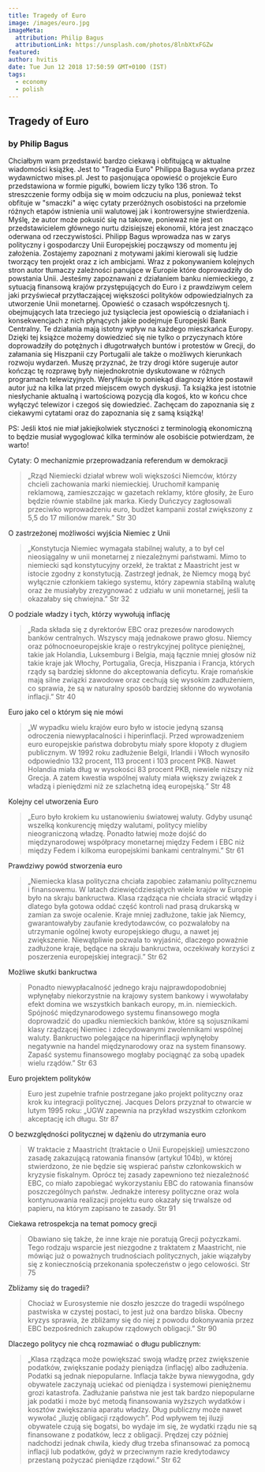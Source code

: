 ```yaml
---
title: Tragedy of Euro
image: /images/euro.jpg
imageMeta:
  attribution: Philip Bagus
  attributionLink: https://unsplash.com/photos/8lnbXtxFGZw
featured:
author: hvitis
date: Tue Jun 12 2018 17:50:59 GMT+0100 (IST)
tags:
  - economy 
  - polish
---
```


## Tragedy of Euro
### by Philip Bagus



Chciałbym wam przedstawić bardzo ciekawą i obfitującą w aktualne wiadomości książkę. Jest to "Tragedia Euro" Philippa Bagusa wydana przez wydawnictwo mises.pl. Jest to pasjonująca opowieść o projekcie Euro przedstawiona w formie pigułki, bowiem liczy tylko 136 stron. To streszczenie formy odbija się w moim odczuciu na plus, ponieważ tekst obfituje w "smaczki" a więc cytaty przeróżnych osobistości na przełomie różnych etapów istnienia unii walutowej jak i kontrowersyjne stwierdzenia. Myślę, że autor może pokusić się na takowe, ponieważ nie jest on przedstawicielem głównego nurtu dzisiejszej ekonomii, która jest znacząco oderwana od rzeczywistości.
Philipp Bagus wprowadza nas w zarys polityczny i gospodarczy Unii Europejskiej począwszy od momentu jej założenia. Zostajemy zapoznani z motywami jakimi kierowali się ludzie tworzący ten projekt oraz z ich ambicjami. Wraz z pokonywaniem kolejnych stron autor tłumaczy zależności panujące w Europie które doprowadziły do powstania Unii. Jesteśmy zapoznawani z działaniem banku niemieckiego, z sytuacją finansową krajów przystępujących do Euro i z prawdziwym celem jaki przyświecał przytłaczającej większości polityków odpowiedzialnych za utworzenie Unii monetarnej. Opowieść o czasach współczesnych tj. obejmujących lata trzeciego już tysiąclecia jest opowieścią o działaniach i konsekwencjach z nich płynących jakie podejmuje Europejski Bank Centralny. Te działania mają istotny wpływ na każdego mieszkańca Europy.
Dzięki tej książce możemy dowiedzieć się nie tylko o przyczynach które doprowadziły do potężnych i długotrwałych buntów i protestów w Grecji, do załamania się Hiszpanii czy Portugalii ale także o możliwych kierunkach rozwoju wydarzeń. Muszę przyznać, że trzy drogi które sugeruje autor kończąc tę rozprawę były niejednokrotnie dyskutowane w różnych programach telewizyjnych. Weryfikuje to poniekąd diagnozy które postawił autor już na kilka lat przed miejscem owych dyskusji. Ta książka jest istotnie niesłychanie aktualną i wartościową pozycją dla kogoś, kto w końcu chce wyłączyć telewizor i czegoś się dowiedzieć. Zachęcam do zapoznania się z ciekawymi cytatami oraz do zapoznania się z samą książką!

PS: Jeśli ktoś nie miał jakiejkolwiek styczności z terminologią ekonomiczną to będzie musiał wygoglować kilka terminów ale osobiście potwierdzam, że warto!


Cytaty:
O mechanizmie przeprowadzania referendum w demokracji
>„Rząd Niemiecki działał wbrew woli większości Niemców, którzy chcieli zachowania marki niemieckiej. Uruchomił kampanię reklamową, zamieszczając w gazetach reklamy, które głosiły, że Euro będzie równie stabilne jak marka. Kiedy Duńczycy zagłosowali przeciwko wprowadzeniu euro, budżet kampanii został zwiększony z 5,5 do 17 milionów marek.” Str 30


O zastrzeżonej możliwości wyjścia Niemiec z Unii
>„Konstytucja Niemiec wymagała stabilnej waluty, a to był cel nieosiągalny w unii monetarnej z niezależnymi państwami. Mimo to niemiecki sąd konstytucyjny orzekł, że traktat z Maastricht jest w istocie zgodny z konstytucją. Zastrzegł jednak, że Niemcy mogą być wyłącznie członkiem takiego systemu, który zapewnia stabilną walutę oraz że musiałyby zrezygnować z udziału w unii monetarnej, jeśli ta okazałaby się chwiejna.” Str 32


O podziale władzy i tych, którzy wywołują inflację
>„Rada składa się z dyrektorów EBC oraz prezesów narodowych banków centralnych. Wszyscy mają jednakowe prawo głosu. Niemcy oraz północnoeuropejskie kraje o restrykcyjnej polityce pieniężnej, takie jak Holandia, Luksemburg i Belgia, mają łącznie mniej głosów niż takie kraje jak Włochy, Portugalia, Grecja, Hiszpania i Francja, których rządy są bardziej skłonne do akceptowania deficytu. Kraje romańskie mają silne związki zawodowe oraz cechują się wysokim zadłużeniem, co sprawia, że są w naturalny sposób bardziej skłonne do wywołania inflacji.” Str 40


Euro jako cel o którym się nie mówi
>„W wypadku wielu krajów euro było w istocie jedyną szansą odroczenia niewypłacalności i hiperinflacji. Przed wprowadzeniem euro europejskie państwa dobrobytu miały spore kłopoty z długiem publicznym. W 1992 roku zadłużenie Belgii, Irlandii i Włoch wynosiło odpowiednio 132 procent, 113 procent i 103 procent PKB. Nawet Holandia miała dług w wysokości 83 procent PKB, niewiele niższy niż Grecja. A zatem kwestia wspólnej waluty miała większy związek z władzą i pieniędzmi niż ze szlachetną ideą europejską.” Str 48


Kolejny cel utworzenia Euro
>„Euro było krokiem ku ustanowieniu światowej waluty. Gdyby usunąć wszelką konkurencję między walutami, politycy mieliby nieograniczoną władzę. Ponadto łatwiej może dojść do międzynarodowej współpracy monetarnej między Fedem i EBC niż między Fedem i kilkoma europejskimi bankami centralnymi.” Str 61


Prawdziwy powód stworzenia euro
>„Niemiecka klasa polityczna chciała zapobiec załamaniu politycznemu i finansowemu. W latach dziewięćdziesiątych wiele krajów w Europie było na skraju bankructwa. Klasa rządząca nie chciała stracić włądzy i dlatego była gotowa oddać część kontroli nad prasą drukarską w zamian za swoje ocalenie. Kraje mniej zadłużone, takie jak Niemcy, gwarantowałyby zaufanie kredytodawców, co pozwalałoby na utrzymanie ogólnej kwoty europejskiego długu, a nawet jej zwiększenie. Niewątpliwie pozwala to wyjaśnić, dlaczego poważnie zadłużone kraje, będące na skraju bankructwa, oczekiwały korzyści z poszerzenia europejskiej integracji.” Str 62


Możliwe skutki bankructwa
>Ponadto niewypłacalność jednego kraju najprawdopodobniej wpłynęłaby niekorzystnie na krajowy system bankowy i wywołałaby efekt domina we wszystkich bankach europy, m.in. niemieckich. Spójność międzynarodowego systemu finansowego mogła doprowadzić do upadku niemieckich banków, które są sojusznikami klasy rządzącej Niemiec i zdecydowanymi zwolennikami wspólnej waluty. Bankructwo polegające na hiperinflacji wpłynęłoby negatywnie na handel międzynarodowy oraz na system finansowy. Zapaść systemu finansowego mogłaby pociągnąć za sobą upadek wielu rządów.” Str 63


Euro projektem polityków
>Euro jest zupełnie trafnie postrzegane jako projekt polityczny oraz krok ku integracji politycznej. Jacques Delors przyznał to otwarcie w lutym 1995 roku: „UGW zapewnia na przykład wszystkim członkom akceptację ich długu. Str 87


O bezwzględności politycznej w dążeniu do utrzymania euro
>W traktacie z Maastricht (traktacie o Unii Europejskiej) umieszczono zasadę zakazującą ratowania finansów (artykuł 104b), w której stwierdzono, że nie będzie się wspierać państw członkowskich w kryzysie fiskalnym. Oprócz tej zasady zapewniono też niezależność EBC, co miało zapobiegać wykorzystaniu EBC do ratowania finansów poszczególnych państw. Jednakże interesy polityczne oraz wola kontynuowania realizacji projektu euro okazały się trwalsze od papieru, na którym zapisano te zasady. Str 91


Ciekawa retrospekcja na temat pomocy grecji
>Obawiano się także, że inne kraje nie poratują Grecji pożyczkami. Tego rodzaju wsparcie jest niezgodne z traktatem z Maastricht, nie mówiąc już o poważnych trudnościach politycznych, jakie wiązałyby się z koniecznością przekonania społeczeństw o jego celowości. Str 75


Zbliżamy się do tragedii?
>Chociaż w Eurosystemie nie doszło jeszcze do tragedii wspólnego pastwiska w czystej postaci, to jest już ona bardzo bliska. Obecny kryzys sprawia, że zbliżamy się do niej z powodu dokonywania przez EBC bezpośrednich zakupów rządowych obligacji.” Str 90


Dlaczego politycy nie chcą rozmawiać o długu publicznym:
>„Klasa rządząca może powiększać swoją władzę przez zwiększenie podatków, zwiększanie podaży pieniądza (inflację) albo zadłużenia. Podatki są jednak niepopularne. Inflacja także bywa niewygodna, gdy obywatele zaczynają uciekać od pieniądza i systemowi pieniężnemu grozi katastrofa. Zadłużanie państwa nie jest tak bardzo niepopularne jak podatki i może być metodą finansowania wyższych wydatków i kosztów zwiększania aparatu władzy. Dług publiczny może nawet wywołać „iluzję obligacji rządowych”. Pod wpływem tej iluzji obywatele czują się bogatsi, bo wydaje im się, że wydatki rządu nie są finansowane z podatków, lecz z obligacji. Prędzej czy później nadchodzi jednak chwila, kiedy dług trzeba sfinansować za pomocą inflacji lub podatków, gdyż w przeciwnym razie kredytodawcy przestaną pożyczać pieniądze rządowi.” Str 62

